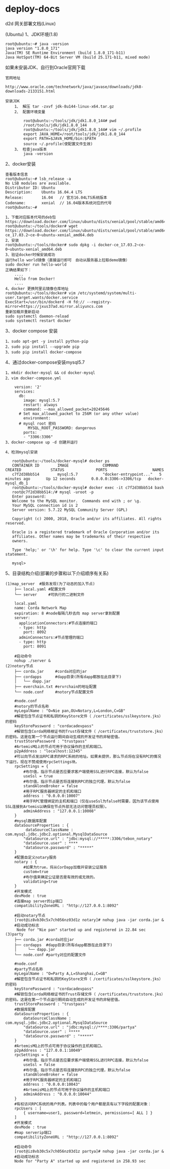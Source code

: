 # deploy-docs
d2d 网关部署文档(Linux)

(Ubuntu)
1、JDK环境(1.8)
    
    root@ubuntu:~# java -version
    java version "1.8.0_171"
    Java(TM) SE Runtime Environment (build 1.8.0_171-b11)
    Java HotSpot(TM) 64-Bit Server VM (build 25.171-b11, mixed mode)

   如果未安装JDK、自行到Oracle官网下载 
   
    官网地址
   
    http://www.oracle.com/technetwork/java/javase/downloads/jdk8-downloads-2133151.html
    
    安装JDK
        1、 解压 tar -zxvf jdk-8u144-linux-x64.tar.gz
        2、 配置环境变量
        
            root@ubuntu:~/tools/jdk/jdk1.8.0_144# pwd
            /root/tools/jdk/jdk1.8.0_144
            root@ubuntu:~/tools/jdk/jdk1.8.0_144# vim ~/.profile
            export JAVA_HOME=/root/tools/jdk/jdk1.8.0_144
            export PATH=$JAVA_HOME/bin:$PATH
            source ~/.profile(使配置文件生效)
        3、 检查java版本
            java -version 

2、docker安装

    查看版本信息
    root@ubuntu:~# lsb_release -a
    No LSB modules are available.
    Distributor ID: Ubuntu
    Description:    Ubuntu 16.04.4 LTS
    Release:        16.04   // 官方16.04LTS系统版本
    Codename:       xenial  // 16.04版本系统对应的代号
    root@ubuntu:~# 

    1、下载对应版本代号的deb包
    https://download.docker.com/linux/ubuntu/dists/xenial/pool/stable/amd64/
    root@ubuntu:~/tools/docker# wget https://download.docker.com/linux/ubuntu/dists/xenial/pool/stable/amd64/docker-ce_17.03.2~ce-0~ubuntu-xenial_amd64.deb
    2、安装
    root@ubuntu:~/tools/docker# sudo dpkg -i docker-ce_17.03.2~ce-0~ubuntu-xenial_amd64.deb        
    3、验证docker时候安装成功
    运行hello world镜像（直接运行即可　自动从服务器上拉取demo镜像）
    sudo docker run hello-world
    正确结果如下：
        ....    
        Hello from Docker!
        ....
    4、docker 更换阿里云镜像仓库地址
    root@ubuntu:~/tools/docker# vim /etc/systemd/system/multi-user.target.wants/docker.service 
    ExecStart=/usr/bin/dockerd -H fd:// --registry-mirror=https://jxus37ad.mirror.aliyuncs.com
    重新加载并重新启动
    sudo systemctl daemon-reload
    sudo systemctl restart docker
    
3、docker compose 安装
    
    1、sudo apt-get -y install python-pip
    2、sudo pip install --upgrade pip
    3、sudo pip install docker-compose
        
4、通过docker-compose安装mysql5.7

    1、mkdir docker-mysql && cd docker-mysql
    2、vim docker-compose.yml
        
        version: '2'
        services:
          db:
            image: mysql:5.7
            restart: always
            command: --max_allowed_packet=20245646    
          # Set max_allowed_packet to 256M (or any other value)
            environment:
          # mysql root 密码
              MYSQL_ROOT_PASSWORD: dangerous
            ports:
            - "3306:3306"
    3、docker-compose up -d 创建并运行
    
    4、检测mysql安装
        
       root@ubuntu:~/tools/docker-mysql# docker ps
       CONTAINER ID        IMAGE               COMMAND                  CREATED             STATUS              PORTS                    NAMES
       c7f2d38bb514        mysql:5.7           "docker-entrypoint..."   5 minutes ago       Up 12 seconds       0.0.0.0:3306->3306/tcp   docker-mysql_db_1
       root@ubuntu:~/tools/docker-mysql# docker exec -it c7f2d38bb514 bash
       root@c7f2d38bb514:/# mysql -uroot -p
       Enter password: 
       Welcome to the MySQL monitor.  Commands end with ; or \g.
       Your MySQL connection id is 2
       Server version: 5.7.22 MySQL Community Server (GPL)
       
       Copyright (c) 2000, 2018, Oracle and/or its affiliates. All rights reserved.
       
       Oracle is a registered trademark of Oracle Corporation and/or its
       affiliates. Other names may be trademarks of their respective
       owners.
       
       Type 'help;' or '\h' for help. Type '\c' to clear the current input statement.
       
       mysql> 

5、目录结构介绍(部署的步骤和以下介绍顺序有关系)
    
    (1)map_server  #服务发现(为了动态的加入节点)
        ├── local.yaml #配置文件
        └── server     #可执行的二进制文件
        
        local.yaml
        name: Corda Network Map
        expiration: 8 #node每隔几秒去向 map server拿到配置
        server:
          applicationConnectors:#节点连接的端口
          - type: http
            port: 8092
          adminConnectors:#节点管理的端口
          - type: http
            port: 8091
        
        #启动命令
        nohup ./server &
    (2)notory节点
        ├── corda.jar     #corda对应的jar
        ├── cordapps      #dapp目录(所有dapp都放在此目录下)
        │   └── dapp.jar
        ├── everchain.txt #ervrchain的地址配置
        └── node.conf     #notory节点配置文件
        
        #node.conf
        #notory的节点名称
        myLegalName : "O=Nie pan,OU=Notary,L=London,C=GB"
        #解密包含节点证书和私钥的KeyStore文件（ /certificates/sslkeystore.jks）的密码
        keyStorePassword : "cordacadevpass"
        #解锁包含Corda网络根证书的Trust存储文件（ /certificates/truststore.jks）的密码。这是在第一个节点运行期间自动生成的开发证书的非秘密值。
        trustStorePassword : "trustpass"
        #ArtemisMQ上的节点可用于协议操作的主机和端口。
        p2pAddress : "localhost:12345"
        #可以向节点发出RPC请求的RPC系统的地址。如果未提供，那么节点将在没有RPC的情况下运行。现在不赞成使用rpcSettings块。
        rpcSettings = {
            #布尔值，指示节点是否应要求客户端使用SSL进行RPC连接，默认为false
            useSsl = true
            #布尔值，指示节点是否将连接到RPC的独立代理，默认为false
            standAloneBroker = false
            #用于RPC服务器绑定的主机和端口
            address : "0.0.0.0:10007"
            #用于RPC管理绑定的主机和端口（仅在useSsl为false时需要，因为该节点使用SSL连接到Artemis以确保在节点外部无法访问管理员权限）。
            adminAddress : "127.0.0.1:10008"
        }
        #mysql数据库配置
        dataSourceProperties : {
             dataSourceClassName : com.mysql.jdbc.jdbc2.optional.MysqlDataSource
            "dataSource.url" : "jdbc:mysql://*****:3306/tebon_notary"
            "dataSource.user" : ****
            "dataSource.password" : "*****"
        }
        #配置自定义notary服务
        notary : {
            #如果为true，将从CorDapp加载并安装公证服务
            custom=true
            #布尔值来确定公证是否是有效的或无效的。
            validating=true
        }
        #开发模式
        devMode : true
        #连接map server的ip端口
        compatibilityZoneURL : "http://127.0.0.1:8092"
       
        #启动notary节点
        [root@iz8vb30c5x7ch056nz03d1z notary]# nohup java -jar corda.jar &
        #启动成功标志
         Node for "Nie pan" started up and registered in 22.84 sec
    (3)party  
        ├── corda.jar #corda对应jar
        ├── cordapps  #dapp目录(所有dapp都放在此目录下)
        │     └── dapp.jar
        └── node.conf #party对应的配置文件
        
        #node.conf
        #party节点名称
        myLegalName : "O=Party A,L=Shanghai,C=GB"
        #解密包含节点证书和私钥的KeyStore文件（ /certificates/sslkeystore.jks）的密码
        keyStorePassword : "cordacadevpass"
        #解锁包含Corda网络根证书的Trust存储文件（ /certificates/truststore.jks）的密码。这是在第一个节点运行期间自动生成的开发证书的非秘密值。
        trustStorePassword : "trustpass"
        #数据库配置
        dataSourceProperties : {
            dataSourceClassName : com.mysql.jdbc.jdbc2.optional.MysqlDataSource
            "dataSource.url" : "jdbc:mysql://****:3306/partya"
            "dataSource.user" : *****
            "dataSource.password" : "*****"
        }
        #ArtemisMQ上的节点可用于协议操作的主机和端口。
        p2pAddress : "127.0.0.1:10049"
        rpcSettings = {
            #布尔值，指示节点是否应要求客户端使用SSL进行RPC连接，默认为false
            useSsl = false
            #布尔值，指示节点是否将连接到RPC的独立代理，默认为false
            standAloneBroker = false
            #用于RPC服务器绑定的主机和端口
            address : "0.0.0.0:10043"
            #ArtemisMQ上的节点可用于协议操作的主机和端口
            adminAddress : "0.0.0.0:10044"
        }
        #有权访问RPC系统的用户列表。列表中的每个用户都是具有以下字段的配置对象：
        rpcUsers : [
            { username=user1, password=letmein, permissions=[ ALL ] }
        ]
        #开发模式
        devMode : true
        #map serverip端口
        compatibilityZoneURL : "http://127.0.0.1:8092"
        
        #启动命令
        [root@iz8vb30c5x7ch056nz03d1z partya]# nohup java -jar corda.jar &
        #启动成功标志
        Node for "Party A" started up and registered in 258.93 sec